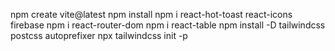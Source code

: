  npm create vite@latest 
 npm install 
 npm i react-hot-toast react-icons firebase
 npm i react-router-dom
 npm i react-table
 npm install -D tailwindcss postcss autoprefixer
 npx tailwindcss init -p

